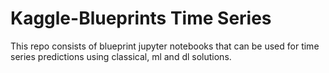 # Kaggle-Blueprints Time Series
This repo consists of blueprint jupyter notebooks that can be used for time series predictions using classical, ml and dl solutions.
